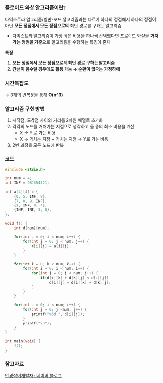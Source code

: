 ### 플로이드 와샬 알고리즘이란?

다익스트라 알고리즘/벨만-포드 알고리즘과는 다르게 하나의 정점에서 하나의 정점이 아닌 **모든 정점에서 모든 정점으로의** 최단 경로를 구하는 알고리즘

- 다익스트라 알고리즘이 가장 적은 비용을 하나씩 선택했다면 프로이드 와샬을 **거쳐가는 정점을 기준**으로 알고리즘을 수행하는 특징이 존재

**특징**

1. **모든 정점에서 모든 정점으로의 최단 경로 구하는 알고리즘**
2. **간선이 음수일 경우에도 활용 가능 → 순환이 없다는 가정하에**

### 시간복잡도

→ 3개의 반복문을 통해 **O(n^3)**

### 알고리즘 구현 방법

1. 시작점, 도착점 사이의 거리를 2차원 배열로 초기화
2. 각각의 노드를 거쳐가는 지점으로 생각하고 둘 중의 최소 비용을 계산
    - X → Y 로 가는 비용
    - X → 거치는 지점 + 거치는 지점 → Y로 가는 비용
3. 2번 과정을 모든 노드에 반복

### 코드

```cpp
#include <stdio.h>

int num = 4;
int INF = 987654321;

int a[4][4] = {
	{0, 5, INF, 8},
	{7, 0, 9, INF},
	{2, INF, 0, 4},
	{INF, INF, 3, 0},
};

void f() {
	int d[num][num];

	for(int i = 0; i < num; i++) {
		for(int j = 0; j < num; j++) {
			d[i][j] = a[i][j];
		}
	}

	for(int k = 0; k < num; k++) {
		for(int i = 0; i < num; i++) {
			for(int j = 0; j < num; j++) {
				if(d[i][k] + d[k][j] < d[i][j])
					d[i][j] = d[i][k] + d[k][j];
			}
		}
	}

	for(int i = 0; i < num; i++) {
		for(int j = 0; j <num; j++) {
			printf("%3d ", d[i][j]);
		}
		printf("\n");
	}
}

int main(void) {
	f();
}		
```

### 참고자료

[안경잡이개발자 : 네이버 블로그](https://blog.naver.com/ndb796/221234427842)